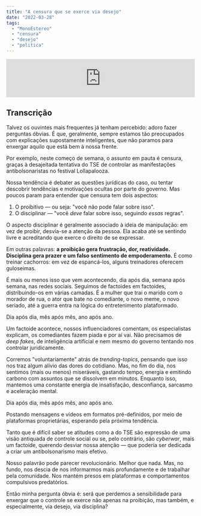 ```yaml
---
title: "A censura que se exerce via desejo"
date: "2022-03-28"
tags: 
  - "MonoEstereo"
  - "censura"
  - "desejo"
  - "politica"
---
```


<iframe src="https://anchor.fm/MonoEstéreo/embed/episodes/A-censura-que-se-exerce-via-desejo-e1gcgi3" height="102px" width="100%" frameborder="0" scrolling="no"></iframe>

## Transcrição

Talvez os ouvintes mais frequentes já tenham percebido: adoro fazer perguntas óbvias. É que, geralmente, sempre estamos tão preocupados com explicações supostamente inteligentes, que não paramos para enxergar aquilo que está bem à nossa frente.

Por exemplo, neste começo de semana, o assunto em pauta é censura, graças à desajeitada tentativa do TSE de controlar as manifestações antibolsonaristas no festival Lollapalooza.

Nossa tendência é debater as questões jurídicas do caso, ou tentar descobrir tendências e motivações ocultas por parte do governo. Mas poucos param para entender que censura tem dois aspectos:

1. O proibitivo — ou seja: "você não pode falar sobre isso".
2. O disciplinar — "você _deve_ falar sobre isso, seguindo _essas_ regras".

O aspecto disciplinar é geralmente associado à ideia de manipulação: em vez de proibir, desvia-se a atenção da pessoa. Ela acaba até se sentindo livre e acreditando que exerce o direito de se expressar.

Em outras palavras: **a proibição gera frustração, dor, reatividade. Disciplina gera prazer e um falso sentimento de empoderamento.** É como treinar cachorros: em vez de espancá-los, alguns treinadores oferecem guloseimas.

É mais ou menos isso que vem acontecendo, dia após dia, semana após semana, nas redes sociais. Seguimos de factoides em factoides, distribuindo-os em várias camadas. É a mulher que trai o marido com o morador de rua, o ator que bate no comediante, o novo meme, o novo seriado, até a guerra entra na lógica do entretenimento plataformado.

Dia após dia, mês após mês, ano após ano.

Um factoide acontece, nossos influenciadores comentam, os especialistas explicam, os comediantes fazem piada e por aí vai. Não precisamos de _deep fakes_, de inteligência artificial e nem mesmo do governo tentando nos controlar juridicamente.

Corremos "voluntariamente" atrás de _trending-topics_, pensando que isso nos traz algum alívio das dores do cotidiano. Mas, no fim do dia, nos sentimos (mais ou menos) miseráveis, gastando tempo, energia e emitindo carbono com assuntos que se dissolvem em minutos. Enquanto isso, mantemos uma constante energia de insatisfação, desconfiança, sarcasmo e aceleração mental.

Dia após dia, mês após mês, ano após ano.

Postando mensagens e vídeos em formatos pré-definidos, por meio de plataformas proprietárias, esperando pela próxima tendência.

Tanto que é difícil saber se atitudes como a do TSE são expressão de uma visão antiquada de controle social ou se, pelo contrário, são _cyberwar_, mais um factoide, querendo desviar nossa atenção — que poderia ser dedicada a criar um antibolsonarismo mais efetivo.

Nosso palavrão pode parecer revolucionário. Melhor que nada. Mas, no fundo, nos descia de nos informarmos mais profundamente e de trabalhar pela comunidade. Nos mantém presos em plataformas e comportamentos compulsivos predatórios.

Então minha pergunta óbvia é: será que perdemos a sensibilidade para enxergar que o controle se exerce não apenas na proibição, mas também, e especialmente, via desejo, via disciplina?
